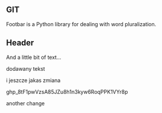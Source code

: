 ## GIT

Footbar is a Python library for dealing with word pluralization.

## Header

And a little bit of text...

dodawany tekst

i jeszcze jakas zmiana

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

another change
